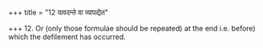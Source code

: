 +++
title = "12 यावदन्ते वा व्यापद्येत"

+++
12. Or (only those formulae should be repeated) at the end i.e. before) which the defilement has occurred.
